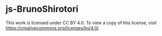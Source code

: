 # js-BrunoShirotori

This work is licensed under CC BY 4.0. To view a copy of this license, visit https://creativecommons.org/licenses/by/4.0/
